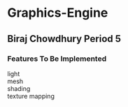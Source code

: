 # Graphics-Engine

## Biraj Chowdhury Period 5

### Features To Be Implemented 
light <br>
mesh <br>
shading <br>
texture mapping <br>




